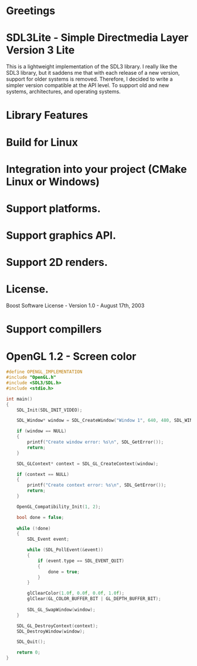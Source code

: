 # Greetings

# SDL3Lite - Simple Directmedia Layer Version 3 Lite
This is a lightweight implementation of the SDL3 library. 
I really like the SDL3 library, but it saddens me that with each release of a new version, support for older systems is removed. 
Therefore, I decided to write a simpler version compatible at the API level. 
To support old and new systems, architectures, and operating systems.

# Library Features

# Build for Linux

# Integration into your project (CMake Linux or Windows)

# Support platforms.

# Support graphics API.

# Support 2D renders.

# License.
Boost Software License - Version 1.0 - August 17th, 2003

# Support compillers

# OpenGL 1.2 - Screen color

```c++
#define OPENGL_IMPLEMENTATION
#include "OpenGL.h"
#include <SDL3/SDL.h>
#include <stdio.h>

int main()
{
    SDL_Init(SDL_INIT_VIDEO);

	SDL_Window* window = SDL_CreateWindow("Window 1", 640, 480, SDL_WINDOW_OPENGL);

    if (window == NULL)
    {
        printf("Create window error: %s\n", SDL_GetError());
        return;
    }

    SDL_GLContext* context = SDL_GL_CreateContext(window);

    if (context == NULL)
    {
        printf("Create context error: %s\n", SDL_GetError());
        return;
    }

    OpenGL_Compatibility_Init(1, 2);

    bool done = false;
     
    while (!done) 
    {
        SDL_Event event;

        while (SDL_PollEvent(&event)) 
        {
            if (event.type == SDL_EVENT_QUIT) 
            {
                done = true;
            }
        }

        glClearColor(1.0f, 0.0f, 0.0f, 1.0f);
        glClear(GL_COLOR_BUFFER_BIT | GL_DEPTH_BUFFER_BIT);
        
        SDL_GL_SwapWindow(window);
    }

    SDL_GL_DestroyContext(context);
    SDL_DestroyWindow(window);

	SDL_Quit();

	return 0;
}

```
